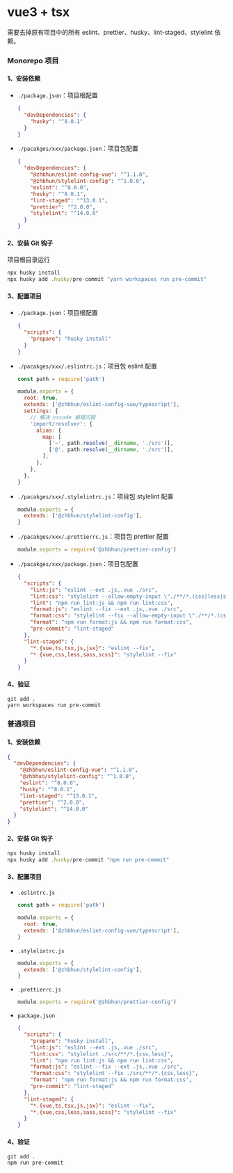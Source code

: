 # vue3 + tsx

需要去掉原有项目中的所有 eslint、prettier、husky、lint-staged、stylelint 依赖。

### Monorepo 项目

#### 1、安装依赖

- `./package.json`：项目根配置

    ```json
    {
      "devDependencies": {
        "husky": "^8.0.1"
      }
    }
    ```

- `./pacakges/xxx/package.json`：项目包配置

    ```json
    {
      "devDependencies": {
        "@zhbhun/eslint-config-vue": "^1.1.0",
        "@zhbhun/stylelint-config": "^1.0.0",
        "eslint": "^8.0.0",
        "husky": "^8.0.1",
        "lint-staged": "^13.0.1",
        "prettier": "^2.0.0",
        "stylelint": "^14.0.0"
      }
    }
    ```

#### 2、安装 Git 钩子

项目根目录运行

```jsx
npx husky install
npx husky add .husky/pre-commit "yarn workspaces run pre-commit"
```

#### 3、配置项目

- `./package.json`：项目根配置

    ```json
    {
      "scripts": {
        "prepare": "husky install"
      }
    }
    ```

- `./pacakges/xxx/.eslintrc.js`：项目包 eslint 配置

    ```js
    const path = require('path')

    module.exports = {
      root: true,
      extends: ['@zhbhun/eslint-config-vue/typescript'],
      settings: {
        // 解决 vscode 报错问题
        'import/resolver': {
          alias: {
            map: [
              ['~', path.resolve(__dirname, './src')],
              ['@', path.resolve(__dirname, './src')],
            ],
          },
        },
      },
    }
    ```

- `./pacakges/xxx/.stylelintrc.js`：项目包 stylelint 配置

    ```js
    module.exports = {
      extends: ['@zhbhun/stylelint-config'],
    }
    ```

- `./pacakges/xxx/.prettierrc.js`：项目包 prettier 配置

    ```js
    module.exports = require('@zhbhun/prettier-config')
    ```

- `./pacakges/xxx/package.json`：项目包配置

    ```json
    {
      "scripts": {
        "lint:js": "eslint --ext .js,.vue ./src",
        "lint:css": "stylelint --allow-empty-input \"./**/*.(css|less|scss|vue)\"",
        "lint": "npm run lint:js && npm run lint:css",
        "format:js": "eslint --fix --ext .js,.vue ./src",
        "format:css": "stylelint --fix --allow-empty-input \"./**/*.(css|less|scss|vue)\"",
        "format": "npm run format:js && npm run format:css",
        "pre-commit": "lint-staged"
      },
      "lint-staged": {
        "*.{vue,ts,tsx,js,jsx}": "eslint --fix",
        "*.{vue,css,less,sass,scss}": "stylelint --fix"
      }
    }
    ```

#### 4、验证

```shell
git add .
yarn workspaces run pre-commit
```

### 普通项目

#### 1、安装依赖

```json
{
  "devDependencies": {
    "@zhbhun/eslint-config-vue": "^1.1.0",
    "@zhbhun/stylelint-config": "^1.0.0",
    "eslint": "^8.0.0",
    "husky": "^8.0.1",
    "lint-staged": "^13.0.1",
    "prettier": "^2.0.0",
    "stylelint": "^14.0.0"
  }
}
```

#### 2、安装 Git 钩子

```jsx
npx husky install
npx husky add .husky/pre-commit "npm run pre-commit"
```

#### 3、配置项目


- `.eslintrc.js`

    ```js
    const path = require('path')

    module.exports = {
      root: true,
      extends: ['@zhbhun/eslint-config-vue/typescript'],
    }
    ```

- `.stylelintrc.js`

    ```js
    module.exports = {
      extends: ['@zhbhun/stylelint-config'],
    }
    ```

- `.prettierrc.js`

    ```js
    module.exports = require('@zhbhun/prettier-config')
    ```

- `package.json`

    ```json
    {
      "scripts": {
        "prepare": "husky install",
        "lint:js": "eslint --ext .js,.vue ./src",
        "lint:css": "stylelint ./src/**/*.{css,less}",
        "lint": "npm run lint:js && npm run lint:css",
        "format:js": "eslint --fix --ext .js,.vue ./src",
        "format:css": "stylelint --fix ./src/**/*.{css,less}",
        "format": "npm run format:js && npm run format:css",
        "pre-commit": "lint-staged"
      },
      "lint-staged": {
        "*.{vue,ts,tsx,js,jsx}": "eslint --fix",
        "*.{vue,css,less,sass,scss}": "stylelint --fix"
      }
    }
    ```

#### 4、验证

```shell
git add .
npm run pre-commit
```
